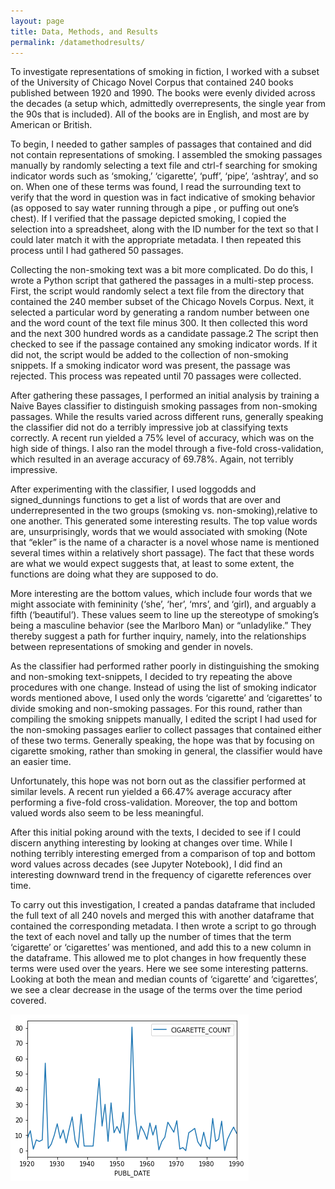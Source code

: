 ```yaml
---
layout: page
title: Data, Methods, and Results
permalink: /datamethodresults/
---
```


To investigate representations of smoking in fiction, I worked with a subset of the University of Chicago Novel Corpus that contained 240 books published between 1920 and 1990. The books were evenly divided across the decades (a setup which, admittedly overrepresents, the single year from the 90s that is included). All of the books are in English, and most are by American or British.

To begin, I needed to gather samples of passages that contained and did not contain representations of smoking. I assembled the smoking passages manually by randomly selecting a text file and ctrl-f searching for smoking indicator words such as ‘smoking,’ ‘cigarette’, ‘puff’, ‘pipe’, ‘ashtray’, and so on. When one of these terms was found, I read the surrounding text to verify that the word in question was in fact indicative of smoking behavior (as opposed to say water running through a  pipe , or  puffing  out one’s chest). If I verified that the passage depicted smoking, I copied the selection into a spreadsheet, along with the ID number for the text so that I could later match it with the appropriate metadata. I then repeated this process until I had gathered 50 passages.

Collecting the non-smoking text was a bit more complicated. Do do this, I wrote a Python script that gathered the passages in a multi-step process. First, the script would randomly select a text file from the directory that contained the 240 member subset of the Chicago Novels Corpus. Next, it selected a particular word by generating a random number between one and the word count of the text file minus 300. It then collected this word and the next 300 hundred words as a candidate passage.2 The script then checked to see if the passage contained any smoking indicator words. If it did not, the script would be added to the collection of non-smoking snippets. If a smoking indicator word was present, the passage was rejected. This process was repeated until 70 passages were collected.

After gathering these passages, I performed an initial analysis by training a Naive Bayes classifier to distinguish smoking passages from non-smoking passages. While the results varied across different runs, generally speaking the classifier did not do a terribly impressive job at classifying texts correctly. A recent run yielded a 75% level of accuracy, which was on the high side of things. I also ran the model through a five-fold cross-validation, which resulted in an average accuracy of 69.78%. Again, not terribly impressive.

After experimenting with the classifier, I used loggodds and signed_dunnings functions to get a list of words that are over and underrepresented in the two groups (smoking vs. non-smoking),relative to one another. This generated some interesting results. The top value words are, unsurprisingly, words that we would associated with smoking (Note that “ekler” is the name of a character is a novel whose name is mentioned several times within a relatively short passage). The fact that these words are what we would expect suggests that, at least to some extent, the functions are doing what they are supposed to do.

More interesting are the bottom values, which include four words that we might associate with femininity (‘she’, ‘her’, ‘mrs’, and ‘girl), and arguably a fifth (‘beautiful’). These values seem to line up the stereotype of smoking’s being a masculine behavior (see the Marlboro Man) or “unladylike.” They thereby suggest a path for further inquiry, namely, into the relationships between representations of smoking and gender in novels.

As the classifier had performed rather poorly in distinguishing the smoking and non-smoking text-snippets, I decided to try repeating the above procedures with one change. Instead of using the list of smoking indicator words mentioned above, I used only the words ‘cigarette’ and ‘cigarettes’ to divide smoking and non-smoking passages. For this round, rather than compiling the smoking snippets manually, I edited the script I had used for the non-smoking passages earlier to collect passages that contained either of these two terms. Generally speaking, the hope was that by focusing on cigarette smoking, rather than smoking in general, the classifier would have an easier time.

Unfortunately, this hope was not born out as the classifier performed at similar levels. A recent run yielded a 66.47% average accuracy after performing a five-fold cross-validation. Moreover, the top and bottom valued words also seem to be less meaningful.

After this initial poking around with the texts, I decided to see if I could discern anything interesting by looking at changes over time. While I nothing terribly interesting emerged from a comparison of top and bottom word values across decades (see Jupyter Notebook), I did find an interesting downward trend in the frequency of cigarette references over time.

To carry out this investigation, I created a pandas dataframe that included the full text of all 240 novels and merged this with another dataframe that contained the corresponding metadata. I then wrote a script to go through the text of each novel and tally up the number of times that the term ‘cigarette’ or ‘cigarettes’ was mentioned, and add this to a new column in the dataframe. This allowed me to plot changes in how frequently these terms were used over the years. Here we see some interesting patterns. Looking at both the mean and median counts of ‘cigarette’ and ‘cigarettes’, we see a clear decrease in the usage of the terms over the time period covered.

![median cigarette](https://github.com/harmoniant/booksthatsmoke/blob/gh-pages/mean_cig_count.png
    "median cigarette")
